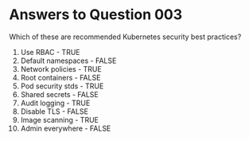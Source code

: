 # Answers to Question 003

Which of these are recommended Kubernetes security best practices?

1. Use RBAC - TRUE
2. Default namespaces - FALSE
3. Network policies - TRUE
4. Root containers - FALSE
5. Pod security stds - TRUE
6. Shared secrets - FALSE
7. Audit logging - TRUE
8. Disable TLS - FALSE
9. Image scanning - TRUE
10. Admin everywhere - FALSE